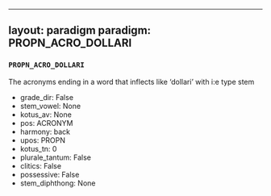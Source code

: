 
---
layout: paradigm
paradigm: PROPN_ACRO_DOLLARI
---
### ` PROPN_ACRO_DOLLARI `

The acronyms ending in a word that inflects like ‘dollari’ with i:e type stem
* grade_dir: False
* stem_vowel: None
* kotus_av: None
* pos: ACRONYM
* harmony: back
* upos: PROPN
* kotus_tn: 0
* plurale_tantum: False
* clitics: False
* possessive: False
* stem_diphthong: None
